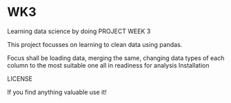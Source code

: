 # WK3
Learning data science by doing
PROJECT WEEK 3

This project focusses on learning to clean data using pandas.

Focus shall be loading data, merging the same, changing data types of each column to the most suitable one all in readiness for analysis
Installation

LICENSE

If you find anything valuable use it!

